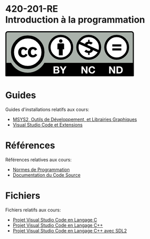 # 420-201-RE<br>Introduction à la programmation

![CCL](Documents/Images/by-nc-nd.png)

# Guides

Guides d'installations relatifs aux cours:

- [MSYS2, Outils de Développement, et Librairies Graphiques](Documents/MSYS2.md)
- [Visual Studio Code et Extensions](Documents/VSCode.md)

# Références

Références relatives aux cours:

- [Normes de Programmation](Documents/Norms.md)
- [Documentation du Code Source](Documents/Doxygen.md)

# Fichiers

Fichiers relatifs aux cours:

- [Projet Visual Studio Code en Langage C](Documents/Files/VSCodeCProject.zip)
- [Projet Visual Studio Code en Langage C++](Documents/Files/VSCodeCPPProject.zip)
- [Projet Visual Studio Code en Langage C++ avec SDL2](Documents/Files/VSCodeSDL2Project.zip)
